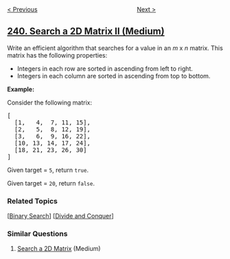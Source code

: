 <!--|This file generated by command(leetcode description); DO NOT EDIT.    |-->
<!--+----------------------------------------------------------------------+-->
<!--|@author    openset <openset.wang@gmail.com>                           |-->
<!--|@link      https://github.com/openset                                 |-->
<!--|@home      https://github.com/tonymontaro/leetcode-hints                        |-->
<!--+----------------------------------------------------------------------+-->

[< Previous](https://github.com/tonymontaro/leetcode-hints/tree/master/problems/sliding-window-maximum "Sliding Window Maximum")
　　　　　　　　　　　　　　　　
[Next >](https://github.com/tonymontaro/leetcode-hints/tree/master/problems/different-ways-to-add-parentheses "Different Ways to Add Parentheses")

## [240. Search a 2D Matrix II (Medium)](https://leetcode.com/problems/search-a-2d-matrix-ii "搜索二维矩阵 II")

<p>Write an efficient algorithm that searches for a value in an <i>m</i> x <i>n</i> matrix. This matrix has the following properties:</p>

<ul>
	<li>Integers in each row are sorted in ascending from left to right.</li>
	<li>Integers in each column are sorted in ascending from top to bottom.</li>
</ul>

<p><strong>Example:</strong></p>

<p>Consider the following matrix:</p>

<pre>
[
  [1,   4,  7, 11, 15],
  [2,   5,  8, 12, 19],
  [3,   6,  9, 16, 22],
  [10, 13, 14, 17, 24],
  [18, 21, 23, 26, 30]
]
</pre>

<p>Given&nbsp;target&nbsp;=&nbsp;<code>5</code>, return&nbsp;<code>true</code>.</p>

<p>Given&nbsp;target&nbsp;=&nbsp;<code>20</code>, return&nbsp;<code>false</code>.</p>

### Related Topics
  [[Binary Search](https://github.com/tonymontaro/leetcode-hints/tree/master/tag/binary-search/README.md)]
  [[Divide and Conquer](https://github.com/tonymontaro/leetcode-hints/tree/master/tag/divide-and-conquer/README.md)]

### Similar Questions
  1. [Search a 2D Matrix](https://github.com/tonymontaro/leetcode-hints/tree/master/problems/search-a-2d-matrix) (Medium)

